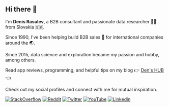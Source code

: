 ## Hi there 👋
I'm **Denis Rasulev**, a B2B consultant and passionate data researcher 👨‍💻 from Slovakia 🇸🇰.  

Since 1990, I've been helping build B2B sales 🤝 for international companies around the 🌏.  

Since 2015, data science and exploration became my passion and hobby, among others.  

Read app reviews, programming, and helpful tips on my blog 👉 [Den's HUB](https://denshub.com/) 👈

Сheck out my social profiles and connect with me for mutual inspiration.

<!-- Use https://shields.io/ to generate badges -->

[![StackOverflow](https://img.shields.io/stackexchange/stackoverflow/r/4440387?label=StackOverflow)](https://stackoverflow.com/users/4440387/denis-rasulev)
[![Reddit](https://img.shields.io/reddit/user-karma/combined/ranklord?label=Reddit&style=social)](https://www.reddit.com/user/RankLord/)
[![Twitter](https://img.shields.io/twitter/follow/denisrasulev?label=Twitter&style=social)](https://twitter.com/denisrasulev)
[![YouTube](https://img.shields.io/youtube/channel/subscribers/UCwbYMwZ3HcRVgymkjSsbqpw?label=YouTube&style=social)](https://www.youtube.com/c/denisrasulev/)
[![Linkedin](https://img.shields.io/badge/-LinkedIn-blue?style=flat&logo=Linkedin&logoColor=white)](https://www.linkedin.com/in/denisrasulev/)
